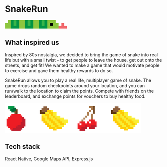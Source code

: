# SnakeRun
![snake](frontend/assets/snake.png)

## What inspired us
Inspired by 80s nostalgia, we decided to bring the game of snake into real life but with a small twist - to get people to leave the house, get out onto the streets, and get fit! We wanted to make a game that would motivate people to exercise and gave them healthy rewards to do so.

SnakeRun allows you to play a real life, multiplayer game of snake. The game drops random checkpoints around your location, and you can run/walk to the location to claim the points. Compete with friends on the leaderboard, and exchange points for vouchers to buy healthy food.

![fruit](frontend/assets/fruits.png)

## Tech stack
React Native, Google Maps API, Express.js


